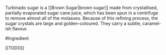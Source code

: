 Turbinado sugar is a [[Brown Sugar|brown sugar]] made from crystallised, partially evaporated sugar cane juice, which has been spun in a centrifuge to remove almost all of the molasses. Because of this refining process, the sugar crystals are large and golden-coloured. 
They carry a subtle, caramel-ish flavour.

#Ingredient 

[[TODO]]